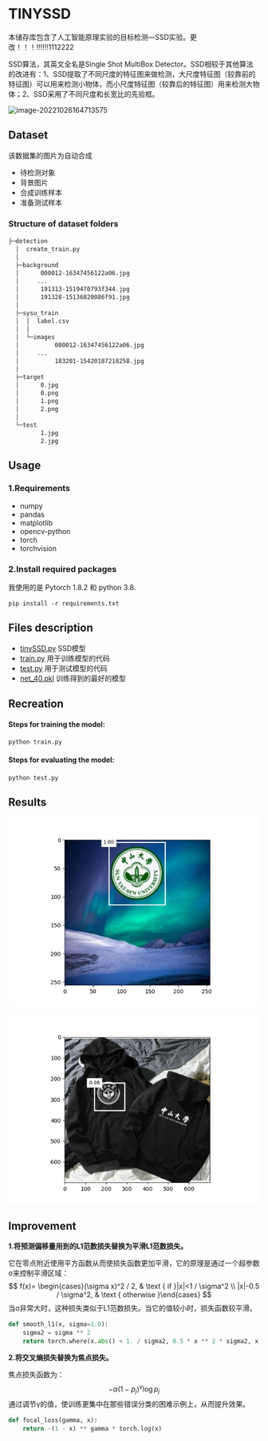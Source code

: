 # TINYSSD

本储存库包含了人工智能原理实验的目标检测—SSD实验。更改！！！!!!!!!1112222

SSD算法，其英文全名是Single Shot MultiBox Detector。SSD相较于其他算法的改进有：1、SSD提取了不同尺度的特征图来做检测，大尺度特征图（较靠前的特征图）可以用来检测小物体，而小尺度特征图（较靠后的特征图）用来检测大物体；2、SSD采用了不同尺度和长宽比的先验框。

![image-20221026164713575](https://camo.githubusercontent.com/83075abd095eb72e0128d2fffda781afbd8849864ad72a2fa1d596f9dd1f951d/68747470733a2f2f696d672e656e6465726667612e636e2f696d672f696d6167652d32303232313031383133333433313937332e706e67)

## Dataset

该数据集的图片为自动合成

- 待检测对象
- 背景图片
- 合成训练样本
- 准备测试样本 

### Structure of dataset folders

```
├─detection
  │  create_train.py
  │  
  ├─background
  │      000012-16347456122a06.jpg
  │	    ...
  │      191313-1519470793f344.jpg
  │      191328-15136820086f91.jpg
  │      
  ├─sysu_train
  │  │  label.csv
  │  │  
  │  └─images
  │          000012-16347456122a06.jpg
  │		...
  │          183201-15420187218258.jpg
  │          
  ├─target
  │      0.jpg
  │      0.png
  │      1.png
  │      2.png
  │      
  └─test
         1.jpg
         2.jpg
```

## Usage

### 1.Requirements

- numpy
- pandas
- matplotlib
- opencv-python
- torch
- torchvision

### 2.Install required packages

我使用的是 Pytorch 1.8.2 和 python 3.8.

```shell
pip install -r requirements.txt
```



## Files description

- [tinySSD.py](https://github.com/Notonion/TinySSD/blob/master/tinySSD.py)
  SSD模型
- [train.py](https://github.com/Notonion/TinySSD/blob/master/train.py)
  用于训练模型的代码
- [test.py](https://github.com/Notonion/TinySSD/blob/master/test.py)
  用于测试模型的代码
- [net_40.pkl](https://github.com/Notonion/TinySSD/blob/main/checkpoint/net_40.pkl)
  训练得到的最好的模型



## Recreation

#### Steps for training the model:

```shell
python train.py
```

#### Steps for evaluating the model:

```shell
python test.py
```



## Results

![183156-14957947167a16](183156-14957947167a16.jpg)

![R-C](R-C.jpg)

## Improvement

**1.将预测偏移量用到的L1范数损失替换为平滑L1范数损失。**

它在零点附近使用平方函数从而使损失函数更加平滑，它的原理是通过一个超参数σ来控制平滑区域：
$$
f(x)= \begin{cases}(\sigma x)^2 / 2, & \text { if }|x|<1 / \sigma^2 \\ |x|-0.5 / \sigma^2, & \text { otherwise }\end{cases}
$$
当σ非常大时，这种损失类似于L1范数损失。当它的值较小时，损失函数较平滑。

```python
def smooth_l1(x, sigma=1.0):
    sigma2 = sigma ** 2
    return torch.where(x.abs() < 1. / sigma2, 0.5 * x ** 2 * sigma2, x.abs() - 0.5 / sigma2)
```

**2.将交叉熵损失替换为焦点损失。**

焦点损失函数为：
$$
-\alpha\left(1-p_j\right)^\gamma \log p_j
$$
通过调节γ的值，使训练更集中在那些错误分类的困难示例上，从而提升效果。

```python
def focal_loss(gamma, x):
    return -(1 - x) ** gamma * torch.log(x)
```

